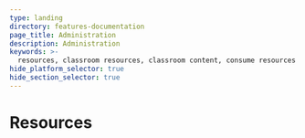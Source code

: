 ```yaml
---
type: landing
directory: features-documentation
page_title: Administration
description: Administration
keywords: >-
  resources, classroom resources, classroom content, consume resources
hide_platform_selector: true
hide_section_selector: true
---
```

# Resources
